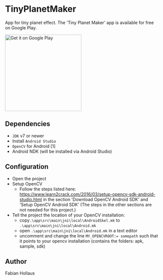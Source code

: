 # TinyPlanetMaker
App for tiny planet effect.
The 'Tiny Planet Maker' app is available for free on Google Play.

<a href='https://play.google.com/store/apps/details?id=org.hofapps.tinyplanet&pcampaignid=MKT-Other-global-all-co-prtnr-py-PartBadge-Mar2515-1'><img alt='Get it on Google Play' src='https://play.google.com/intl/en_us/badges/images/generic/en_badge_web_generic.png' width="250px"/></a>


## Dependencies
- `JDK` v7 or newer
- Install `Android Studio`
- `OpenCV` for Android [1]
- Android NDK (will be installed via Android Studio)

## Configuration
- Open the project
- Setup OpenCV
  - Follow the steps listed here: https://www.learn2crack.com/2016/03/setup-opencv-sdk-android-studio.html in the section 'Download OpenCV Android SDK' and 'Setup OpenCV Android SDK'
  (The steps in the other sections are not needed for this project.)
- Tell the project the location of your OpenCV installation:
  - copy`.\app\src\main\jni\local\AndroidSkel.mk` to `.\app\src\main\jni\local\Android.mk`
  - open `.\app\src\main\jni\local\Android.mk` in a text editor
  - uncomment and change the line `MY_OPENCVROOT:= somepath` such that
  it points to your opencv installation (contains the folders: apk, sample, sdk)

## Author
Fabian Hollaus
